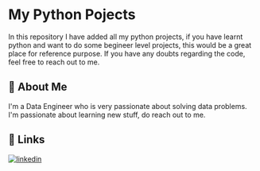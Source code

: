 
# My Python Pojects

In this repository I have added all my python projects, if you have learnt 
python and want to do some begineer level projects, this would be a great place 
for reference purpose. If you have any doubts regarding the code, feel free to reach out to me.


## 🚀 About Me
I'm a Data Engineer who is very passionate about solving data problems. I'm passionate about learning new stuff, do reach out to me.


## 🔗 Links

[![linkedin](https://img.shields.io/badge/linkedin-0A66C2?style=for-the-badge&logo=linkedin&logoColor=white)](https://www.linkedin.com/in/puneetgani)


